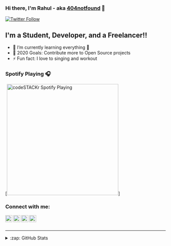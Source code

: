 ### Hi there, I'm Rahul - aka [404notfound][facebook] 👋

[![Twitter Follow](https://img.shields.io/twitter/follow/unknovvn_us3r?color=1DA1F2&logo=twitter&style=for-the-badge)](https://twitter.com/intent/follow?original_referer=https%3A%2F%2Fgithub.com%2F404notfound-3&screen_name=unknovvn_us3r)
<!-- [![Website](https://img.shields.io/website?label=404notfound.live&style=for-the-badge&url=https%3A%2F%2F404notfound.live)](https://404notfound.live) -->

## I'm a Student, Developer, and a Freelancer!!

- 🌱 I’m currently learning everything 🤣
- 🥅 2020 Goals: Contribute more to Open Source projects
- ⚡ Fun fact: I love to singing and workout

### Spotify Playing 🎧

[<img src="https://now-playing-codestackr.vercel.app/api/spotify-playing" alt="codeSTACKr Spotify Playing" width="350" />]

### Connect with me:

[<img align="left" alt="Rahul's | Instagram" width="22px" src="https://cdn.jsdelivr.net/npm/simple-icons@v3/icons/facebook.svg" />][facebook]
[<img align="left" alt="Rahul's | Instagram" width="22px" src="https://cdn.jsdelivr.net/npm/simple-icons@v3/icons/instagram.svg" />][instagram]
[<img align="left" alt="Rahul's | Twitter" width="22px" src="https://cdn.jsdelivr.net/npm/simple-icons@v3/icons/twitter.svg" />][twitter]
[<img align="left" alt="Rahul's | LinkedIn" width="22px" src="https://cdn.jsdelivr.net/npm/simple-icons@v3/icons/linkedin.svg" />][linkedin]

<br />
<br />

---

<details>
  <summary>:zap: GitHub Stats</summary>

  <img align="left" alt="Rahul's GitHub Stats" src="https://github-readme-stats.codestackr.vercel.app/api?username=404notfound-3&show_icons=true&hide_border=true" />

</details>

[twitter]: https://twitter.com/unknovvn_us3r
[instagram]: https://instagram.com/rahulmeena2269
[linkedin]: https://www.linkedin.com/in/404notfound3
[facebook]: https://facebook.com/404notfound.3